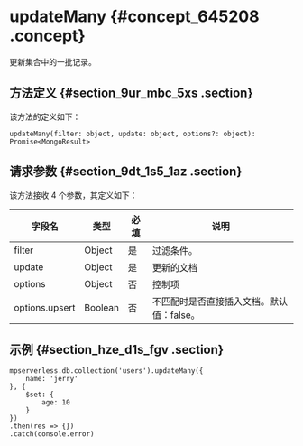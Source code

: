# updateMany {#concept_645208 .concept}

更新集合中的一批记录。

## 方法定义 {#section_9ur_mbc_5xs .section}

该方法的定义如下：

``` {#codeblock_3x9_6ef_9rs}
updateMany(filter: object, update: object, options?: object): Promise<MongoResult>
```

## 请求参数 {#section_9dt_1s5_1az .section}

该方法接收 4 个参数，其定义如下：

|字段名|类型|必填|说明|
|---|--|--|--|
|filter|Object|是|过滤条件。|
|update|Object|是|更新的文档|
|options|Object|否|控制项|
|options.upsert|Boolean|否|不匹配时是否直接插入文档。默认值：false。|

## 示例 {#section_hze_d1s_fgv .section}

``` {#codeblock_s36_gy0_8pd}
mpserverless.db.collection('users').updateMany({
    name: 'jerry'
}, {
    $set: {
        age: 10
    }
})
.then(res => {})
.catch(console.error)
```


